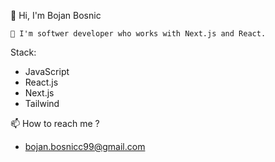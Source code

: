  👋 Hi, I'm Bojan Bosnic 
 
    🚀 I'm softwer developer who works with Next.js and React.
   
   Stack:
   
   - JavaScript
   - React.js
   - Next.js
   - Tailwind
   
   
 📫 How to reach me ?
 
  - bojan.bosnicc99@gmail.com
